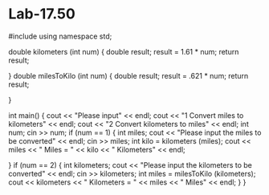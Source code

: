 # Lab-17.50
#include <iostream>
using namespace std;

double kilometers (int num) {
  double result;
  result = 1.61 * num;
  return result;
  
}
double milesToKilo (int num) {
  double result;
  result = .621 * num;
  return result;
  
}

int main() {
  cout << "Please input" << endl;
  cout << "1 Convert miles to kilometers" << endl;
  cout << "2 Convert kilometers to miles" << endl;
  int num;
  cin >> num;
  if (num == 1) 
  {
    int miles;
    cout << "Please input the miles to be converted" << endl; 
    cin >> miles;
    int kilo = kilometers (miles);
    cout << miles << " Miles = " << kilo << " Kilometers" << endl;

  }
  if (num == 2) 
  {
    int kilometers;
    cout << "Please input the kilometers to be converted" << endl;
    cin >> kilometers;
    int miles = milesToKilo (kilometers); 
  cout << kilometers << " Kilometers = " << miles << " Miles" << endl;
  }
}
